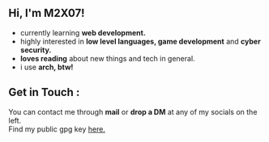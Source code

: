 ## Hi, I'm M2X07!

- currently learning **web development.**
- highly interested in **low level languages, game development** and **cyber security.**
- **loves reading** about new things and tech in general.
- i use **arch, btw!**

## Get in Touch :

You can contact me through **mail** or **drop a DM** at any of my socials on the left. \
Find my public gpg key [here.](https://github.com/m2x07/m2x07/raw/main/pub_key.asc)
